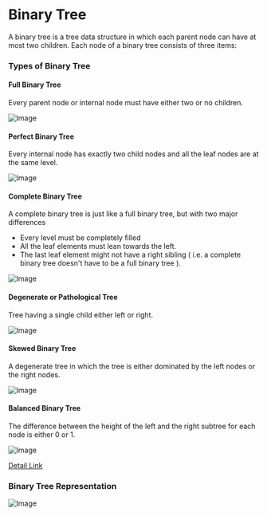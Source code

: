 # Binary Tree

A binary tree is a tree data structure in which each parent node can have at most two children. Each node of a binary tree consists of three items:

### Types of Binary Tree

#### Full Binary Tree

Every parent node or internal node must have either two or no children.

![Image](../img/tree_4.webp)

#### Perfect Binary Tree

Every internal node has exactly two child nodes and all the leaf nodes are at the same level.

![Image](../img/tree_5.webp)

#### Complete Binary Tree

A complete binary tree is just like a full binary tree, but with two major differences

- Every level must be completely filled
- All the leaf elements must lean towards the left.
- The last leaf element might not have a right sibling ( i.e. a complete binary tree doesn't have to be a full binary tree ).

![Image](../img/tree_6.webp)

#### Degenerate or Pathological Tree

Tree having a single child either left or right.

![Image](../img/tree_7.webp)

#### Skewed Binary Tree

A degenerate tree in which the tree is either dominated by the left nodes or the right nodes.

![Image](../img/tree_8.webp)

#### Balanced Binary Tree

The difference between the height of the left and the right subtree for each node is either 0 or 1.

![Image](../img/tree_9.webp)

[Detail Link](https://javascript.plainenglish.io/leetcode-110-balanced-binary-tree-javascript-49ec9ddf9318)

### Binary Tree Representation

![Image](../img/tree_10.webp)
